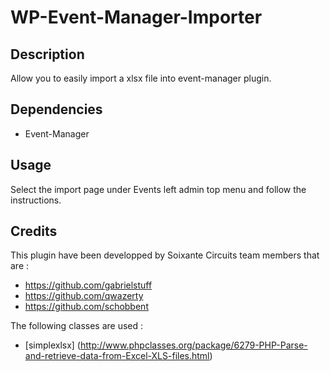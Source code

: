 # WP-Event-Manager-Importer

## Description 

Allow you to easily import a xlsx file into event-manager plugin.

## Dependencies

- Event-Manager

## Usage 

Select the import page under Events left admin top menu and follow the instructions.

## Credits

This plugin have been developped by Soixante Circuits team members that are :

- https://github.com/gabrielstuff
- https://github.com/qwazerty
- https://github.com/schobbent

The following classes are used :

- [simplexlsx] (http://www.phpclasses.org/package/6279-PHP-Parse-and-retrieve-data-from-Excel-XLS-files.html)
